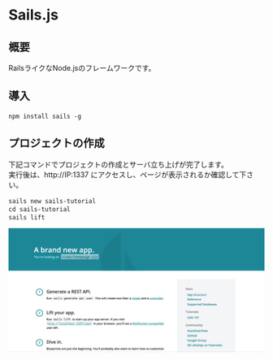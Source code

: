 # Sails.js
## 概要
RailsライクなNode.jsのフレームワークです。    

## 導入
```
npm install sails -g
```

## プロジェクトの作成
下記コマンドでプロジェクトの作成とサーバ立ち上げが完了します。  
実行後は、http://IP:1337 にアクセスし、ページが表示されるか確認して下さい。
```
sails new sails-tutorial
cd sails-tutorial
sails lift
```
![ホームページ](img/homePage.png)